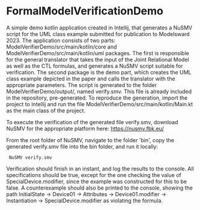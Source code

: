 # FormalModelVerificationDemo

A simple demo kotlin application created in Intellij, that generates a NuSMV script for the UML class example submitted for publication to Modelsward 2023. The application consists of two parts: ModelVerifierDemo/src/main/kotlin/core and  ModelVerifierDemo/src/main/kotlin/uml packages. The first is responsible for the general translator that takes the input of the Joint Relational Model as well as the CTL formulas, and generates a NuSMV script suitable for verification. The second package is the demo part, which creates the UML class example depicted in the paper and calls the translator with the appropriate parameters. The script is generated to the folder ModelVerifierDemo/output/, named verify.smv. This file is already included in the repository, pre-generated. To reproduce the generation, import the project to Intellij and run the file ModelVerifierDemo/src/main/kotlin/Main.kt as the main class of the project.

To execute the verification of the generated file verify.smv, download NuSMV for the appropriate platform here: https://nusmv.fbk.eu/

From the root folder of NuSMV, navigate to the folder 'bin', copy the generated verify.smv file into the bin folder, and run it locally:

     NuSMV verify.smv
     
Verification should finish in an instant, and log the results to the console. All specifications should be true, except for the one checking the value of SpecialDevice.modifier, since the example was constructed for this to be false. A counterexample should also be printed to the console, showing the path InitialState -> Device01 -> Attributes -> Device01.modifier -> Instantiation -> SpecialDevice.modifier as violating the formula.
